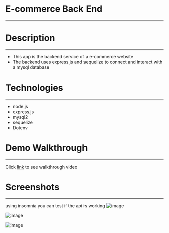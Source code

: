 # E-commerce Back End
----------------------

# Description
--------------
- This app is the backend service of a e-commerce website
- The backend uses express.js and sequelize to connect and interact with a mysql database

# Technologies
---------------
- node.js
- express.js
- mysql2
- sequelize
- Dotenv

# Demo Walkthrough
--------------------

Click [link]() to see walkthrough video

# Screenshots
--------------
using insomnia you can test if the api is working
![image](https://user-images.githubusercontent.com/37052240/199143972-e99f8f29-77f0-4bb8-9224-d2aeba746e37.png)

![image](https://user-images.githubusercontent.com/37052240/199144014-d31687f6-d66e-42ca-9686-0d6a29d1144b.png)

![image](https://user-images.githubusercontent.com/37052240/199144097-060ad870-0410-416b-9ca5-62b4d3e4d403.png)
